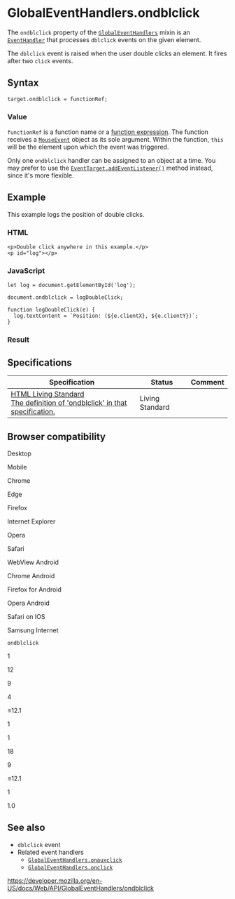 # GlobalEventHandlers.ondblclick

The `ondblclick` property of the [`GlobalEventHandlers`](../globaleventhandlers) mixin is an [`EventHandler`](https://developer.mozilla.org/en-US/docs/Web/Events/Event_handlers) that processes `dblclick` events on the given element.

The `dblclick` event is raised when the user double clicks an element. It fires after two `click` events.

## Syntax

    target.ondblclick = functionRef;

### Value

`functionRef` is a function name or a [function expression](https://developer.mozilla.org/en-US/docs/Web/JavaScript/Reference/Operators/function). The function receives a [`MouseEvent`](../mouseevent) object as its sole argument. Within the function, `this` will be the element upon which the event was triggered.

Only one `ondblclick` handler can be assigned to an object at a time. You may prefer to use the [`EventTarget.addEventListener()`](../eventtarget/addeventlistener) method instead, since it's more flexible.

## Example

This example logs the position of double clicks.

### HTML

    <p>Double click anywhere in this example.</p>
    <p id="log"></p>

### JavaScript

    let log = document.getElementById('log');

    document.ondblclick = logDoubleClick;

    function logDoubleClick(e) {
      log.textContent = `Position: (${e.clientX}, ${e.clientY})`;
    }

### Result

## Specifications

<table><thead><tr class="header"><th>Specification</th><th>Status</th><th>Comment</th></tr></thead><tbody><tr class="odd"><td><a href="https://html.spec.whatwg.org/multipage/webappapis.html#handler-ondblclick">HTML Living Standard<br />
<span class="small">The definition of 'ondblclick' in that specification.</span></a></td><td><span class="spec-living">Living Standard</span></td><td></td></tr></tbody></table>

## Browser compatibility

Desktop

Mobile

Chrome

Edge

Firefox

Internet Explorer

Opera

Safari

WebView Android

Chrome Android

Firefox for Android

Opera Android

Safari on IOS

Samsung Internet

`ondblclick`

1

12

9

4

≤12.1

1

1

18

9

≤12.1

1

1.0

## See also

- `dblclick` event
- Related event handlers
  - [`GlobalEventHandlers.onauxclick`](onauxclick)
  - [`GlobalEventHandlers.onclick`](onclick)

<a href="https://developer.mozilla.org/en-US/docs/Web/API/GlobalEventHandlers/ondblclick" class="_attribution-link">https://developer.mozilla.org/en-US/docs/Web/API/GlobalEventHandlers/ondblclick</a>
